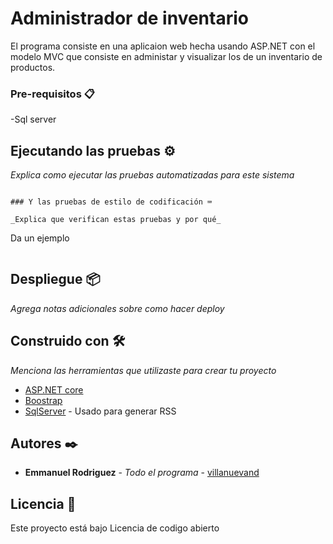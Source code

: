 ﻿# Administrador de inventario

El programa consiste en una aplicaion web hecha usando ASP.NET con el modelo MVC que consiste en administar y visualizar los de un inventario de productos.


### Pre-requisitos 📋

-Sql server


## Ejecutando las pruebas ⚙️

_Explica como ejecutar las pruebas automatizadas para este sistema_

```

### Y las pruebas de estilo de codificación ⌨️

_Explica que verifican estas pruebas y por qué_

```
Da un ejemplo
```

```

## Despliegue 📦

_Agrega notas adicionales sobre como hacer deploy_

## Construido con 🛠️

_Menciona las herramientas que utilizaste para crear tu proyecto_

* [ASP.NET core](https://dotnet.microsoft.com/en-us/apps/aspnet)
* [Boostrap](https://getbootstrap.com/)
* [SqlServer](https://www.microsoft.com/es-es/sql-server/sql-server-downloads) - Usado para generar RSS


## Autores ✒️



* **Emmanuel Rodriguez** - *Todo el programa* - [villanuevand](https://github.com/Beiacox)

## Licencia 📄

Este proyecto está bajo Licencia de codigo abierto


